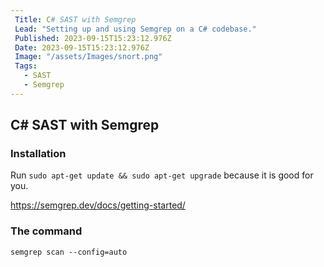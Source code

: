 ```yaml
---
 Title: C# SAST with Semgrep
 Lead: "Setting up and using Semgrep on a C# codebase." 
 Published: 2023-09-15T15:23:12.976Z 
 Date: 2023-09-15T15:23:12.976Z 
 Image: "/assets/Images/snort.png" 
 Tags: 
   - SAST 
   - Semgrep
---
```


## C# SAST with Semgrep

### Installation

Run `sudo apt-get update && sudo apt-get upgrade` because it is good for you.

https://semgrep.dev/docs/getting-started/

### The command

`semgrep scan --config=auto`